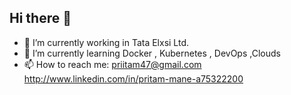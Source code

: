 ## Hi there 👋

- 🔭 I’m currently working in Tata Elxsi Ltd.
- 🌱 I’m currently learning Docker , Kubernetes , DevOps ,Clouds  
- 📫 How to reach me: priitam47@gmail.com
                       http://www.linkedin.com/in/pritam-mane-a75322200
  

